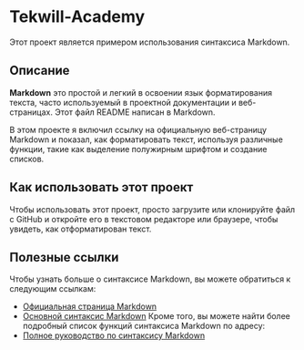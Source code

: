 # Tekwill-Academy
Этот проект является примером использования синтаксиса Markdown.


## Описание
**Markdown** это простой и легкий в освоении язык форматирования текста, часто используемый в проектной документации и веб-страницах. Этот файл README написан в Markdown.

В этом проекте я включил ссылку на официальную веб-страницу Markdown и показал, как форматировать текст, используя различные функции, такие как выделение полужирным шрифтом и создание списков.


## Как использовать этот проект
Чтобы использовать этот проект, просто загрузите или клонируйте файл с GitHub и откройте его в текстовом редакторе или браузере, чтобы увидеть, как отформатирован текст.


## Полезные ссылки
Чтобы узнать больше о синтаксисе Markdown, вы можете обратиться к следующим ссылкам:
- [Официальная страница Markdown](https://daringfireball.net/projects/markdown/)
- [Основной синтаксис Markdown](https://www.markdownguide.org/basic-syntax/)
Кроме того, вы можете найти более подробный список функций синтаксиса Markdown по адресу:
- [Полное руководство по синтаксису Markdown](https://www.markdownguide.org/extended-syntax/)

